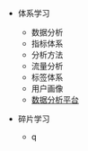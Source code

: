   - 体系学习
    - 数据分析
    - 指标体系
    - 分析方法
    - 流量分析
    - 标签体系
    - 用户画像
    - [数据分析平台](03data_analytic/Internet/数据分析平台.md)

- 碎片学习
    - q